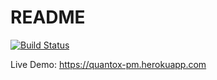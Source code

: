 # README

[![Build Status](https://semaphoreci.com/api/v1/zeljkokalezic/quantox_pm/branches/master/badge.svg)](https://semaphoreci.com/zeljkokalezic/quantox_pm)

Live Demo: https://quantox-pm.herokuapp.com